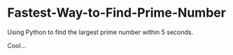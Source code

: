 # Fastest-Way-to-Find-Prime-Number
Using Python to find the largest prime number within 5 seconds.

Cool...
